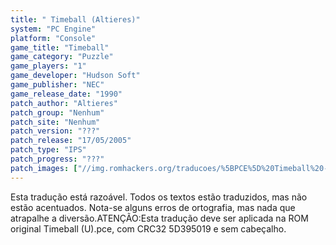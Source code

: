```yaml
---
title: " Timeball (Altieres)"
system: "PC Engine"
platform: "Console"
game_title: "Timeball"
game_category: "Puzzle"
game_players: "1"
game_developer: "Hudson Soft"
game_publisher: "NEC"
game_release_date: "1990"
patch_author: "Altieres"
patch_group: "Nenhum"
patch_site: "Nenhum"
patch_version: "???"
patch_release: "17/05/2005"
patch_type: "IPS"
patch_progress: "???"
patch_images: ["//img.romhackers.org/traducoes/%5BPCE%5D%20Timeball%20-%20Altieres%20-%201.png","//img.romhackers.org/traducoes/%5BPCE%5D%20Timeball%20-%20Altieres%20-%202.png","//img.romhackers.org/traducoes/%5BPCE%5D%20Timeball%20-%20Altieres%20-%203.png"]
---
```

Esta tradução está razoável. Todos os textos estão traduzidos, mas não estão acentuados. Nota-se alguns erros de ortografia, mas nada que atrapalhe a diversão.ATENÇÃO:Esta tradução deve ser aplicada na ROM original Timeball (U).pce, com CRC32 5D395019 e sem cabeçalho.